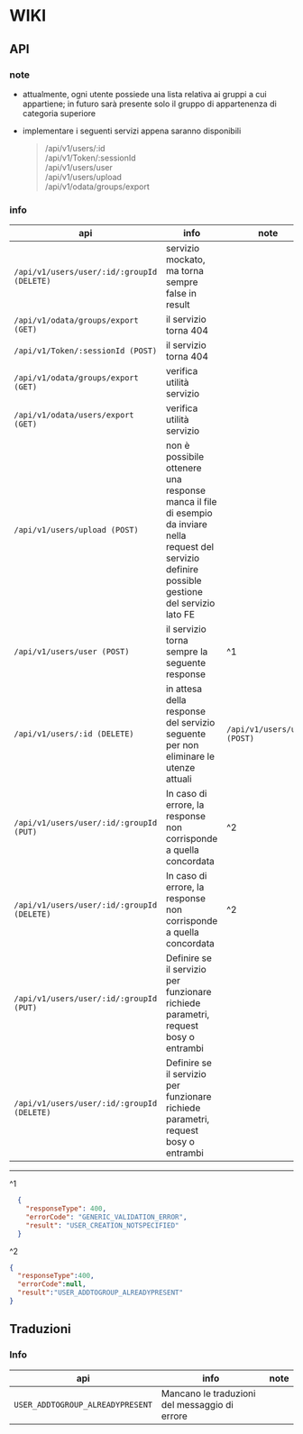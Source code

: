 # WIKI

## API

### note
* attualmente, ogni utente possiede una lista relativa ai gruppi a cui appartiene; in futuro sarà presente solo il gruppo di appartenenza di categoria superiore

* implementare i seguenti servizi appena saranno disponibili
  > /api/v1/users/:id<br/>
  > /api/v1/Token/:sessionId<br/>
  > /api/v1/users/user<br/>
  > /api/v1/users/upload<br/>
  > /api/v1/odata/groups/export<br/>

### info

| api | info | note |
|-|-|-|
|`/api/v1/users/user/:id/:groupId (DELETE)`| servizio mockato, ma torna sempre false in result | |
|`/api/v1/odata/groups/export (GET)`| il servizio torna 404 | |
|`/api/v1/Token/:sessionId (POST)`| il servizio torna 404 | |
|`/api/v1/odata/groups/export (GET)`| verifica utilità servizio | |
|`/api/v1/odata/users/export (GET)`| verifica utilità servizio | |
|`/api/v1/users/upload (POST)`| non è possibile ottenere una response<br />manca il file di esempio da inviare nella request del servizio<br />definire possible gestione del servizio lato FE | |
|`/api/v1/users/user (POST)`| il servizio torna sempre la seguente response | ^1 |
|`/api/v1/users/:id (DELETE)`| in attesa della response del servizio seguente per non eliminare le utenze attuali |`/api/v1/users/user (POST)`|
|`/api/v1/users/user/:id/:groupId (PUT)`| In caso di errore, la response non corrisponde a quella concordata | ^2 |
|`/api/v1/users/user/:id/:groupId (DELETE)`| In caso di errore, la response non corrisponde a quella concordata | ^2 |
|`/api/v1/users/user/:id/:groupId (PUT)`| Definire se il servizio per funzionare richiede parametri, request bosy o entrambi | |
|`/api/v1/users/user/:id/:groupId (DELETE)`| Definire se il servizio per funzionare richiede parametri, request bosy o entrambi | |

___

^1
```json
  {
    "responseType": 400,
    "errorCode": "GENERIC_VALIDATION_ERROR",
    "result": "USER_CREATION_NOTSPECIFIED"
  }
```

^2
```json
{
  "responseType":400,
  "errorCode":null,
  "result":"USER_ADDTOGROUP_ALREADYPRESENT"
}
```


## Traduzioni

### Info

| api | info | note |
|-|-|-|
|`USER_ADDTOGROUP_ALREADYPRESENT`| Mancano le traduzioni del messaggio di errore | |

